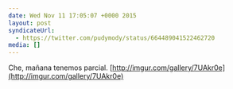 ```yaml
---
date: Wed Nov 11 17:05:07 +0000 2015
layout: post
syndicateUrl:
  - https://twitter.com/pudymody/status/664489041522462720
media: []
---
```

Che, mañana tenemos parcial.
[http://imgur.com/gallery/7UAkr0e](http://imgur.com/gallery/7UAkr0e)

